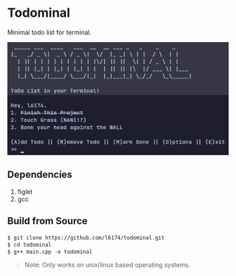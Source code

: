 # Todominal
Minimal todo list for terminal.

![](preview.png)

## Dependencies
1. figlet
2. gcc

## Build from Source
```
$ git clone https://github.com/l6174/todominal.git
$ cd todominal
$ g++ main.cpp -o todominal
```

> Note: Only works on unix/linux based operating systems.
